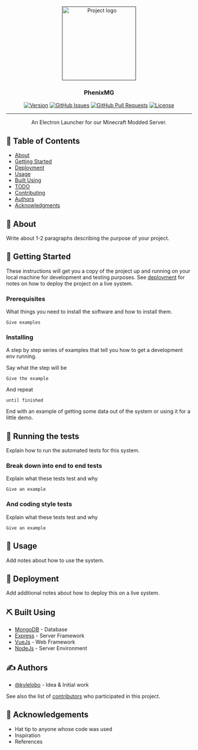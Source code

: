 <p align="center">
  <a href="" rel="noopener">
 <img width=200px height=200px src="https://i.imgur.com/6wj0hh6.jpg" alt="Project logo"></a>
</p>

<h3 align="center">PhenixMG</h3>

<div align="center">

[![Version](https://img.shields.io/github/package-json/v/AlexandreSama/PhenixMG?style=for-the-badge)]()
[![GitHub Issues](https://img.shields.io/github/issues/AlexandreSama/PhenixMG?style=for-the-badge)](https://github.com/AlexandreSama/PhenixMG/issues)
[![GitHub Pull Requests](https://img.shields.io/github/issues-pr/AlexandreSama/PhenixMG?style=for-the-badge)](https://github.com/AlexandreSama/PhenixMG/pulls)
[![License](https://img.shields.io/github/license/AlexandreSama/PhenixMG?style=for-the-badge)](/LICENSE)

</div>

---

<p align="center"> An Electron Launcher for our Minecraft Modded Server.
    <br> 
</p>

## 📝 Table of Contents

- [About](#about)
- [Getting Started](#getting_started)
- [Deployment](#deployment)
- [Usage](#usage)
- [Built Using](#built_using)
- [TODO](../TODO.md)
- [Contributing](../CONTRIBUTING.md)
- [Authors](#authors)
- [Acknowledgments](#acknowledgement)

## 🧐 About <a name = "about"></a>

Write about 1-2 paragraphs describing the purpose of your project.

## 🏁 Getting Started <a name = "getting_started"></a>

These instructions will get you a copy of the project up and running on your local machine for development and testing purposes. See [deployment](#deployment) for notes on how to deploy the project on a live system.

### Prerequisites

What things you need to install the software and how to install them.

```
Give examples
```

### Installing

A step by step series of examples that tell you how to get a development env running.

Say what the step will be

```
Give the example
```

And repeat

```
until finished
```

End with an example of getting some data out of the system or using it for a little demo.

## 🔧 Running the tests <a name = "tests"></a>

Explain how to run the automated tests for this system.

### Break down into end to end tests

Explain what these tests test and why

```
Give an example
```

### And coding style tests

Explain what these tests test and why

```
Give an example
```

## 🎈 Usage <a name="usage"></a>

Add notes about how to use the system.

## 🚀 Deployment <a name = "deployment"></a>

Add additional notes about how to deploy this on a live system.

## ⛏️ Built Using <a name = "built_using"></a>

- [MongoDB](https://www.mongodb.com/) - Database
- [Express](https://expressjs.com/) - Server Framework
- [VueJs](https://vuejs.org/) - Web Framework
- [NodeJs](https://nodejs.org/en/) - Server Environment

## ✍️ Authors <a name = "authors"></a>

- [@kylelobo](https://github.com/AlexandreSama) - Idea & Initial work

See also the list of [contributors](https://github.com/AlexandreSama/PhenixMG/contributors) who participated in this project.

## 🎉 Acknowledgements <a name = "acknowledgement"></a>

- Hat tip to anyone whose code was used
- Inspiration
- References
